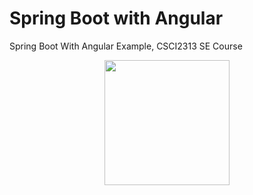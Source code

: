 # Spring Boot with Angular
Spring Boot With Angular Example, CSCI2313 SE Course
<p align="center">
<img src="https://i.postimg.cc/76L6ctwQ/output-onlinegiftools.gif" width="200" align="center"/>
</p>
